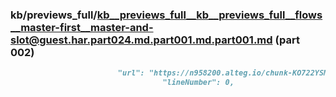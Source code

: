 ### kb/previews_full/kb__previews_full__kb__previews_full__flows__master-first__master-and-slot@guest.har.part024.md.part001.md.part001.md (part 002)

```md
                        "url": "https://n958200.alteg.io/chunk-KO722YSM.js",
                                  "lineNumber": 0,
```

```
